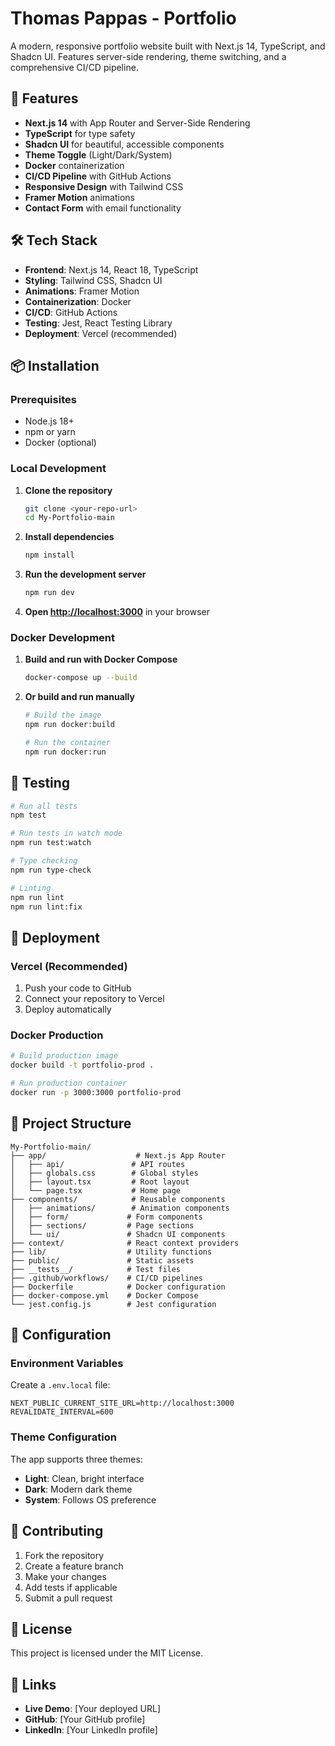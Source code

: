 # Thomas Pappas - Portfolio

A modern, responsive portfolio website built with Next.js 14, TypeScript, and Shadcn UI. Features server-side rendering, theme switching, and a comprehensive CI/CD pipeline.

## 🚀 Features

- **Next.js 14** with App Router and Server-Side Rendering
- **TypeScript** for type safety
- **Shadcn UI** for beautiful, accessible components
- **Theme Toggle** (Light/Dark/System)
- **Docker** containerization
- **CI/CD Pipeline** with GitHub Actions
- **Responsive Design** with Tailwind CSS
- **Framer Motion** animations
- **Contact Form** with email functionality

## 🛠️ Tech Stack

- **Frontend**: Next.js 14, React 18, TypeScript
- **Styling**: Tailwind CSS, Shadcn UI
- **Animations**: Framer Motion
- **Containerization**: Docker
- **CI/CD**: GitHub Actions
- **Testing**: Jest, React Testing Library
- **Deployment**: Vercel (recommended)

## 📦 Installation

### Prerequisites

- Node.js 18+ 
- npm or yarn
- Docker (optional)

### Local Development

1. **Clone the repository**
   ```bash
   git clone <your-repo-url>
   cd My-Portfolio-main
   ```

2. **Install dependencies**
   ```bash
   npm install
   ```

3. **Run the development server**
   ```bash
   npm run dev
   ```

4. **Open [http://localhost:3000](http://localhost:3000)** in your browser

### Docker Development

1. **Build and run with Docker Compose**
   ```bash
   docker-compose up --build
   ```

2. **Or build and run manually**
   ```bash
   # Build the image
   npm run docker:build
   
   # Run the container
   npm run docker:run
   ```

## 🧪 Testing

```bash
# Run all tests
npm test

# Run tests in watch mode
npm run test:watch

# Type checking
npm run type-check

# Linting
npm run lint
npm run lint:fix
```

## 🚀 Deployment

### Vercel (Recommended)

1. Push your code to GitHub
2. Connect your repository to Vercel
3. Deploy automatically

### Docker Production

```bash
# Build production image
docker build -t portfolio-prod .

# Run production container
docker run -p 3000:3000 portfolio-prod
```

## 📁 Project Structure

```
My-Portfolio-main/
├── app/                    # Next.js App Router
│   ├── api/               # API routes
│   ├── globals.css        # Global styles
│   ├── layout.tsx         # Root layout
│   └── page.tsx           # Home page
├── components/            # Reusable components
│   ├── animations/        # Animation components
│   ├── form/             # Form components
│   ├── sections/         # Page sections
│   └── ui/               # Shadcn UI components
├── context/              # React context providers
├── lib/                  # Utility functions
├── public/               # Static assets
├── __tests__/            # Test files
├── .github/workflows/    # CI/CD pipelines
├── Dockerfile            # Docker configuration
├── docker-compose.yml    # Docker Compose
└── jest.config.js        # Jest configuration
```

## 🔧 Configuration

### Environment Variables

Create a `.env.local` file:

```env
NEXT_PUBLIC_CURRENT_SITE_URL=http://localhost:3000
REVALIDATE_INTERVAL=600
```

### Theme Configuration

The app supports three themes:
- **Light**: Clean, bright interface
- **Dark**: Modern dark theme
- **System**: Follows OS preference

## 🤝 Contributing

1. Fork the repository
2. Create a feature branch
3. Make your changes
4. Add tests if applicable
5. Submit a pull request

## 📄 License

This project is licensed under the MIT License.

## 🔗 Links

- **Live Demo**: [Your deployed URL]
- **GitHub**: [Your GitHub profile]
- **LinkedIn**: [Your LinkedIn profile]
